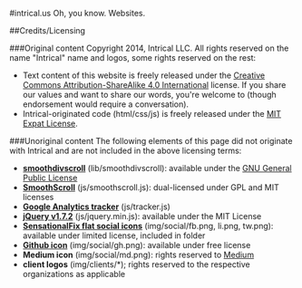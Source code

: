 #intrical.us
Oh, you know. Websites.

##Credits/Licensing

###Original content
Copyright 2014, Intrical LLC. All rights reserved on the name "Intrical" name and logos, some rights reserved on the rest:
* Text content of this website is freely released under the [Creative Commons Attribution-ShareAlike 4.0 International](http://creativecommons.org/licenses/by-sa/4.0/) license. If you share our values and want to share our words, you're welcome to (though endorsement would require a conversation).
* Intrical-originated code (html/css/js) is freely released under the [MIT Expat License](http://opensource.org/licenses/MIT).

###Unoriginal content
The following elements of this page did not originate with Intrical and are not included in the above licensing terms:
* __[smoothdivscroll](http://www.smoothdivscroll.com)__ (lib/smoothdivscroll): available under the [GNU General Public License](http://www.gnu.org/licenses/gpl-3.0.html)
* __[SmoothScroll](http://www.dwuser.com/education/content/quick-guide-adding-smooth-scrolling-to-your-webpages/)__ (js/smoothscroll.js): dual-licensed under GPL and MIT licenses
* __[Google Analytics tracker](http://www.google.com/analytics/)__ (js/tracker.js)
* __[jQuery v1.7.2](http://www.jquery.org)__ (js/jquery.min.js): available under the MIT License
* __[SensationalFix flat social icons](http://sensationalfix.com/flat-social-icons-eps/)__ (img/social/fb.png, li.png, tw.png): available under limited license, included in folder
* __[Github icon](http://www.flaticon.com/free-icon/github-logo-silhouette-in-a-square_38401)__ (img/social/gh.png): available under free license
* __Medium icon__ (img/social/md.png): rights reserved to [Medium](http://www.medium.com)
* __client logos__ (img/clients/*); rights reserved to the respective organizations as applicable
